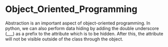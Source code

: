 # Object_Oriented_Programming
Abstraction is an important aspect of object-oriented programming. In python, we can also perform data hiding by adding the double underscore (___) as a prefix to the attribute which is to be hidden. After this, the attribute will not be visible outside of the class through the object.
